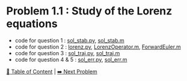 # Problem 1.1 : Study of the Lorenz equations

- code for question 1 : [sol_stab.py](./sol_stab.py), [sol_stab.m](./sol_stab.m)
- code for question 2 : [lorenz.py](./lorenz.py), [LorenzOperator.m](./LorenzOperator.m), [ForwardEuler.m](./ForwardEuler.m)
- code for question 3 : [sol_traj.py](./sol_traj.py), [sol_traj.m](./sol_traj.m)
- code for question 4 & 5 : [sol_err.py](./sol_traj.py), [sol_err.m](./sol_traj.m)

[:book: Table of Content](../README.md) | [:arrow_right: Next Problem](../prob1.2/README.md)